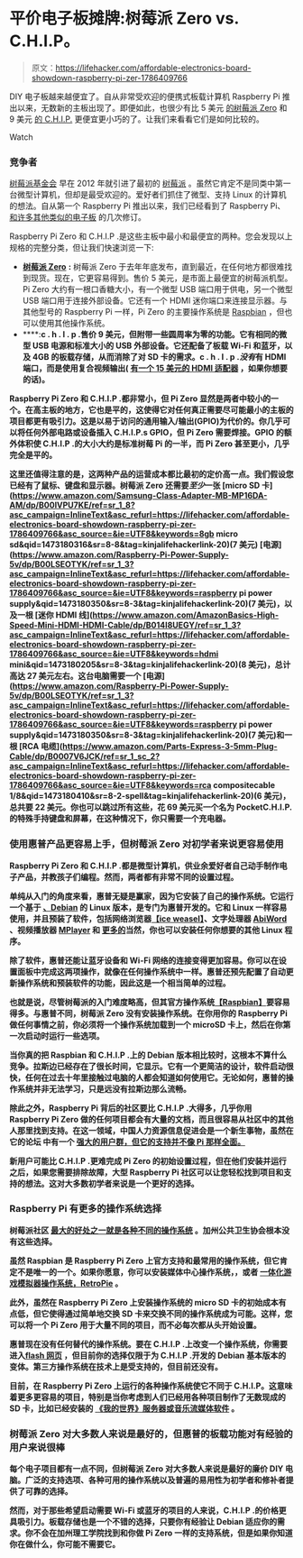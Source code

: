 # 平价电子板摊牌:树莓派 Zero vs. C.H.I.P。

> 原文：<https://lifehacker.com/affordable-electronics-board-showdown-raspberry-pi-zer-1786409766>

DIY 电子板越来越便宜了。自从非常受欢迎的便携式板载计算机 Raspberry Pi 推出以来，无数新的主板出现了。即便如此，也很少有比 5 美元 [的树莓派 Zero](https://www.raspberrypi.org/products/pi-zero/) 和 9 美元 [的 C.H.I.P.](https://getchip.com/pages/chip) 更便宜更小巧的了。让我们来看看它们是如何比较的。

Watch

### 竞争者

[树莓派基金会](https://www.raspberrypi.org/) 早在 2012 年就引进了最初的 [树莓派](http://lifehacker.com/raspberry-pi-launches-offers-low-cost-low-power-hack-5889252) 。虽然它肯定不是同类中第一台微型计算机，但却是最受欢迎的。爱好者们抓住了微型、支持 Linux 的计算机的想法。自从第一个 Raspberry Pi 推出以来，我们已经看到了 Raspberry Pi、 [和许多其他类似的电子板](http://lifehacker.com/how-to-pick-the-right-electronics-board-for-your-diy-pr-742869540) 的几次修订。

Raspberry Pi Zero 和 C.H.I.P .是这些主板中最小和最便宜的两种。您会发现以上规格的完整分类，但让我们快速浏览一下:

*   [**树莓派 Zero**](https://www.raspberrypi.org/products/pi-zero/) **:** 树莓派 Zero 于去年年底发布，直到最近，在任何地方都很难找到现货。现在，它更容易得到。售价 5 美元，是市面上最便宜的树莓派机型。Pi Zero 大约有一根口香糖大小，有一个微型 USB 端口用于供电，另一个微型 USB 端口用于连接外部设备。它还有一个 HDMI 迷你端口来连接显示器。与其他型号的 Raspberry Pi 一样，Pi Zero 的主要操作系统是 [Raspbian](https://www.raspberrypi.org/downloads/raspbian/) ，但也可以使用其他操作系统。
*   [](https://getchip.com/pages/chip)****:**c . h . I . p .售价 9 美元，但附带一些圆周率为零的功能。它有相同的微型 USB 电源和标准大小的 USB 外部设备。它还配备了板载 Wi-Fi 和蓝牙，以及 4GB 的板载存储，从而消除了对 SD 卡的需求。c . h . I . p .*没有*有 HDMI 端口，而是使用复合视频输出( [有一个 15 美元的 HDMI 适配器](https://getchip.com/pages/store) ，如果你想要的话)。**

**Raspberry Pi Zero 和 C.H.I.P .都非常小，但 Pi Zero 显然是两者中较小的一个。在高主板的地方，它也是平的，这使得它对任何真正需要尽可能最小的主板的项目都更有吸引力。这是以易于访问的通用输入/输出(GPIO)为代价的。你几乎可以将任何外部电路或设备插入 C.H.I.P.s GPIO，但 Pi Zero 需要焊接。GPIO 的额外体积使 C.H.I.P .的大小大约是标准树莓 Pi 的一半，而 Pi Zero 甚至更小，几乎完全是平的。**

**这里还值得注意的是，这两种产品的运营成本都比最初的定价高一点。我们假设您已经有了鼠标、键盘和显示器。树莓派 Zero 还需要*至少*一张 [micro SD 卡](https://www.amazon.com/Samsung-Class-Adapter-MB-MP16DA-AM/dp/B00IVPU7KE/ref=sr_1_8?asc_campaign=InlineText&asc_refurl=https://lifehacker.com/affordable-electronics-board-showdown-raspberry-pi-zer-1786409766&asc_source=&ie=UTF8&keywords=8gb micro sd&qid=1473180316&sr=8-8&tag=kinjalifehackerlink-20)(7 美元) [电源](https://www.amazon.com/Raspberry-Pi-Power-Supply-5v/dp/B00LSEOTYK/ref=sr_1_3?asc_campaign=InlineText&asc_refurl=https://lifehacker.com/affordable-electronics-board-showdown-raspberry-pi-zer-1786409766&asc_source=&ie=UTF8&keywords=raspberry pi power supply&qid=1473180350&sr=8-3&tag=kinjalifehackerlink-20)(7 美元)，以及一根 [迷你 HDMI 线](https://www.amazon.com/AmazonBasics-High-Speed-Mini-HDMI-HDMI-Cable/dp/B014I8UEGY/ref=sr_1_3?asc_campaign=InlineText&asc_refurl=https://lifehacker.com/affordable-electronics-board-showdown-raspberry-pi-zer-1786409766&asc_source=&ie=UTF8&keywords=hdmi mini&qid=1473180205&sr=8-3&tag=kinjalifehackerlink-20)(8 美元)，总计高达 27 美元左右。这台电脑需要一个 [电源](https://www.amazon.com/Raspberry-Pi-Power-Supply-5v/dp/B00LSEOTYK/ref=sr_1_3?asc_campaign=InlineText&asc_refurl=https://lifehacker.com/affordable-electronics-board-showdown-raspberry-pi-zer-1786409766&asc_source=&ie=UTF8&keywords=raspberry pi power supply&qid=1473180350&sr=8-3&tag=kinjalifehackerlink-20)(7 美元)和一根 [RCA 电缆](https://www.amazon.com/Parts-Express-3-5mm-Plug-Cable/dp/B0007V6JCK/ref=sr_1_sc_2?asc_campaign=InlineText&asc_refurl=https://lifehacker.com/affordable-electronics-board-showdown-raspberry-pi-zer-1786409766&asc_source=&ie=UTF8&keywords=rca compositecable 1/8&qid=1473180410&sr=8-2-spell&tag=kinjalifehackerlink-20)(6 美元)，总共要 22 美元。你也可以跳过所有这些，花 69 美元买一个名为 PocketC.H.I.P. 的特殊手持键盘和屏幕，在这种情况下，你只需要一个充电器。**

### **使用惠普产品更容易上手，但树莓派 Zero 对初学者来说更容易使用**

**Raspberry Pi Zero 和 C.H.I.P .都是微型计算机，供业余爱好者自己动手制作电子产品，并教孩子们编程。然而，两者都有非常不同的设置过程。** 

**单纯从入门的角度来看，惠普无疑是赢家，因为它安装了自己的操作系统。它运行一个基于 [、Debian](https://www.debian.org/) 的 Linux 版本，是专门为惠普开发的。它和 Linux 一样容易使用，并且预装了软件，包括网络浏览器[【ice weasel】](https://wiki.debian.org/Iceweasel)、文字处理器 [AbiWord](http://www.abiword.org/) 、视频播放器 [MPlayer](http://www.mplayerhq.hu/) 和 [更多的](http://docs.getchip.com/chip.html#launching-installed-apps)当然，你也可以安装任何你想要的其他 Linux 程序。** 

**除了软件，惠普还能让蓝牙设备和 Wi-Fi 网络的连接变得更加容易。你可以在设置面板中完成这两项操作，就像在任何操作系统中一样。惠普还预先配置了自动更新操作系统和预装软件的功能，因此这是一个相当简单的过程。** 

**也就是说，尽管树莓派的入门难度略高，但其官方操作系统[【Raspbian】](https://www.raspberrypi.org/downloads/raspbian/)要容易得多。与惠普不同，树莓派 Zero 没有安装操作系统。在你用你的 Raspberry Pi 做任何事情之前，你必须将一个操作系统加载到一个 microSD 卡上，然后在你第一次启动时运行一些选项。**

**当你真的把 Raspbian 和 C.H.I.P .上的 Debian 版本相比较时，这根本不算什么竞争。拉斯边已经存在了很长时间，它显示。它有一个更简洁的设计，软件启动很快，任何在过去十年里接触过电脑的人都会知道如何使用它。无论如何，惠普的操作系统并非无法学习，只是远没有拉斯边那么流畅。**

**除此之外，Raspberry Pi 背后的社区要比 C.H.I.P .大得多，几乎你用 Raspberry Pi Zero 做的任何项目都会有大量的文档，而且很容易从社区中的其他人那里找到支持。在这一领域，中国人力资源信息促进会是一个新生事物，虽然在它的论坛 中有一个 [强大的用户群，但它的支持并不像 Pi 那样全面。](https://bbs.nextthing.co/)**

**新用户可能比 C.H.I.P .更难完成 Pi Zero 的初始设置过程，但在他们安装并运行之后，如果您需要排除故障，大型 Raspberry Pi 社区可以让您轻松找到项目和支持的想法。这对大多数初学者来说是一个更好的选择。**

### **Raspberry Pi 有更多的操作系统选择**

**树莓派社区 [最大的好处之一就是各种不同的操作系统](https://lifehacker.com/the-best-operating-systems-for-your-raspberry-pi-projec-1774669829) 。加州公共卫生协会根本没有这些选择。** 

**虽然 Raspbian 是 Raspberry Pi Zero 上官方支持和最常用的操作系统，但它肯定不是唯一的一个。如果你愿意，你可以安装媒体中心操作系统，，或者 [一体化游戏模拟器操作系统，RetroPie](http://lifehacker.com/how-to-turn-your-raspberry-pi-into-a-retro-game-console-498561192) 。** 

**此外，虽然在 Raspberry Pi Zero 上安装操作系统的 micro SD 卡的初始成本有点低，但它使得通过简单地交换 SD 卡来交换不同的操作系统成为可能。这样，您可以将一个 Pi Zero 用于大量不同的项目，而不必每次都从头开始设置。** 

**惠普现在没有任何替代的操作系统。要在 C.H.I.P .上改变一个操作系统，你需要进入[flash 网页](http://flash.getchip.com/) ，但目前你的选择仅限于为 C.H.I.P .开发的 Debian 基本版本的变体。第三方操作系统在技术上是受支持的，但目前还没有。** 

**目前，在 Raspberry Pi Zero 上运行的各种操作系统使它不同于 C.H.I.P。这意味着更多更容易的项目，特别是当你考虑到人们已经用各种项目制作了无数现成的 SD 卡，比如已经安装的 [《我的世界》服务器或音乐流媒体软件](http://lifehacker.com/seven-ready-made-raspberry-pi-projects-you-can-install-1691368805) 。**

### **树莓派 Zero 对大多数人来说是最好的，但惠普的板载功能对有经验的用户来说很棒**

**每个电子项目都有一点不同，但树莓派 Zero 对大多数人来说是最好的廉价 DIY 电脑。广泛的支持选项、各种可用的操作系统以及普遍的易用性为初学者和修补者提供了可靠的选择。** 

**然而，对于那些希望启动需要 Wi-Fi 或蓝牙的项目的人来说，C.H.I.P .的价格更具吸引力。板载存储也是一个不错的选择，只要你有经验让 Debian 适应你的需求。你不会在加州理工学院找到和你做 Pi Zero 一样的支持系统，但是如果你知道你在做什么，你可能不需要它。**